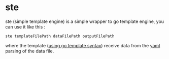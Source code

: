 # ste

ste (simple template engine) is a simple wrapper to go template engine, you can use it like this :

    ste templateFilePath dataFilePath outputFilePath

where the template ([using go template syntax](https://golang.org/pkg/text/template/)) receive data from the [yaml](https://yaml.org/) parsing of the data file.
